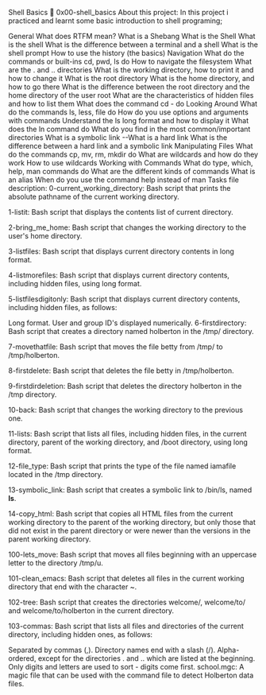 Shell Basics 📃 0x00-shell_basics
About this project:
In this project i practiced and learnt some basic introduction to shell programing;

General
What does RTFM mean?
What is a Shebang
What is the Shell
What is the shell
What is the difference between a terminal and a shell
What is the shell prompt
How to use the history (the basics)
Navigation
What do the commands or built-ins cd, pwd, ls do
How to navigate the filesystem
What are the . and .. directories
What is the working directory, how to print it and how to change it
What is the root directory
What is the home directory, and how to go there
What is the difference between the root directory and the home directory of the user root
What are the characteristics of hidden files and how to list them
What does the command cd - do
Looking Around
What do the commands ls, less, file do
How do you use options and arguments with commands
Understand the ls long format and how to display it
What does the ln command do
What do you find in the most common/important directories
What is a symbolic link --What is a hard link
What is the difference between a hard link and a symbolic link
Manipulating Files
What do the commands cp, mv, rm, mkdir do
What are wildcards and how do they work
How to use wildcards
Working with Commands
What do type, which, help, man commands do
What are the different kinds of commands
What is an alias
When do you use the command help instead of man
Tasks file description:
0-current_working_directory: Bash script that prints the absolute pathname of the current working directory.

1-listit: Bash script that displays the contents list of current directory.

2-bring_me_home: Bash script that changes the working directory to the user's home directory.

3-listfiles: Bash script that displays current directory contents in long format.

4-listmorefiles: Bash script that displays current directory contents, including hidden files, using long format.

5-listfilesdigitonly: Bash script that displays current directory contents, including hidden files, as follows:

Long format.
User and group ID's displayed numerically.
6-firstdirectory: Bash script that creates a directory named holberton in the /tmp/ directory.

7-movethatfile: Bash script that moves the file betty from /tmp/ to /tmp/holberton.

8-firstdelete: Bash script that deletes the file betty in /tmp/holberton.

9-firstdirdeletion: Bash script that deletes the directory holberton in the /tmp directory.

10-back: Bash script that changes the working directory to the previous one.

11-lists: Bash script that lists all files, including hidden files, in the current directory, parent of the working directory, and /boot directory, using long format.

12-file_type: Bash script that prints the type of the file named iamafile located in the /tmp directory.

13-symbolic_link: Bash script that creates a symbolic link to /bin/ls, named __ls__.

14-copy_html: Bash script that copies all HTML files from the current working directory to the parent of the working directory, but only those that did not exist in the parent directory or were newer than the versions in the parent working directory.

100-lets_move: Bash script that moves all files beginning with an uppercase letter to the directory /tmp/u.

101-clean_emacs: Bash script that deletes all files in the current working directory that end with the character ~.

102-tree: Bash script that creates the directories welcome/, welcome/to/ and welcome/to/holberton in the current directory.

103-commas: Bash script that lists all files and directories of the current directory, including hidden ones, as follows:

Separated by commas (,).
Directory names end with a slash (/).
Alpha-ordered, except for the directories . and .. which are listed at the beginning.
Only digits and letters are used to sort - digits come first.
school.mgc: A magic file that can be used with the command file to detect Holberton data files.
